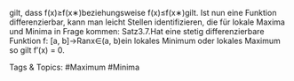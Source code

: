 gilt, dass f(x)≥f(x∗)beziehungsweise f(x)≤f(x∗)gilt.
Ist nun eine Funktion differenzierbar, kann man leicht Stellen identifizieren, die für lokale Maxima und
Minima in Frage kommen:
Satz3.7.Hat eine stetig differenzierbare Funktion f: [a, b]→Ranx∈(a, b)ein lokales Minimum
oder lokales Maximum so gilt f′(x) = 0.

   Tags & Topics:
   #Maximum
   #Minima